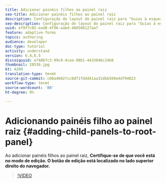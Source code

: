```yaml
---
title: Adicionar painéis filhos ao painel raiz
seo-title: Adicionar painéis filhos ao painel raiz
description: Configuração do layout do painel raiz para "Guias à esquerda" e adição de painéis filhos ao painel raiz.
seo-description: Configuração do layout do painel raiz para "Guias à esquerda" e adição de painéis filhos ao painel raiz.
uuid: ef9f7c02-ead8-4f96-aabd-40d586127aa7
feature: adaptive-forms
topics: authoring
audience: developer
doc-type: tutorial
activity: understand
version: 6.4,6.5
discoiquuid: e748b7c3-99c9-4caa-98b1-4433046c24b8
thumbnail: 28536.jpg
kt: 4209
translation-type: tm+mt
source-git-commit: c60a46027cc8d71fddd41aa31dbb569e4df94823
workflow-type: tm+mt
source-wordcount: '80'
ht-degree: 0%

---
```



# Adicionando painéis filho ao painel raiz {#adding-child-panels-to-root-panel}

Ao adicionar painéis filhos ao painel raiz, **Certifique-se de que você está no modo de edição. O botão de edição está localizado no lado superior direito do navegador.**


>[!VIDEO](https://video.tv.adobe.com/v/28536?quality=9&learn=on)

